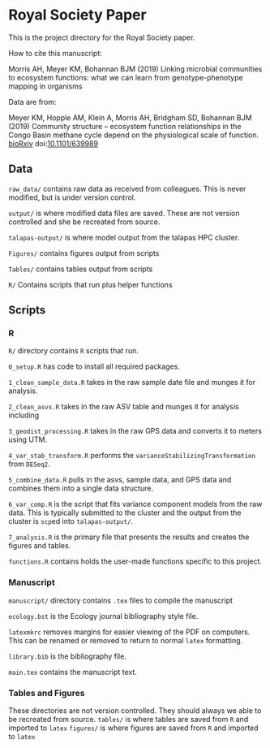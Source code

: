 # Royal Society Paper
This is the project directory for the Royal Society paper. 

How to cite this manuscript:

Morris AH, Meyer KM, Bohannan BJM (2019) Linking microbial communities
to ecosystem functions: what we can learn from genotype-phenotype mapping
in organisms 

Data are from:

Meyer KM, Hopple AM, Klein A, Morris AH, Bridgham
SD, Bohannan BJM (2019) Community structure – ecosystem function
relationships in the Congo Basin methane cycle depend on the physiological
scale of function. 
[bioRxiv](https://www.biorxiv.org/) doi:[10.1101/639989](https://doi.org/10.1101/639989)


## Data

`raw_data/` contains raw data as received from colleagues. This is never modified,
but is under version control.

`output/` is where modified data files are saved. These are not version
controlled and she be recreated from source.

`talapas-output/` is where model output from the talapas HPC cluster.

`Figures/` contains figures output from scripts

`Tables/` contains tables output from scripts

`R/` Contains scripts that run plus helper functions

## Scripts

### R
`R/` directory contains `R` scripts that run.

`0_setup.R` has code to install all required packages.

`1_clean_sample_data.R` takes in the raw sample date file and munges it for analysis.

`2_clean_asvs.R` takes in the raw ASV table and munges it for analysis including

`3_geodist_processing.R` takes in the raw GPS data and converts it to meters using
UTM.

`4_var_stab_transform.R` performs the `varianceStabilizingTransformation` from `DESeq2`.

`5_combine_data.R` pulls in the asvs, sample data, and GPS data and combines them
into a single data structure.

`6_var_comp.R` is the script that fits variance component models from the raw
data. This is typically submitted to the cluster and the output from the cluster is
`scp`ed into `talapas-output/`.

`7_analysis.R` is the primary file that presents the results and creates the
figures and tables.

`functions.R` contains holds the user-made functions specific to this project.

### Manuscript
`manuscript/` directory contains `.tex` files to compile the manuscript

`ecology.bst` is the Ecology journal bibliography style file.

`latexmkrc` removes margins for easier viewing of the PDF on computers. This can
be renamed or removed to return to normal `latex` formatting.

`library.bib` is the bibliography file.

`main.tex` contains the manuscript text.

### Tables and Figures
These directories are not version controlled. They should always we able to be
recreated from source.
`tables/` is where tables are saved from `R` and imported to `latex`
`figures/` is where figures are saved from `R` and imported to `latex`
